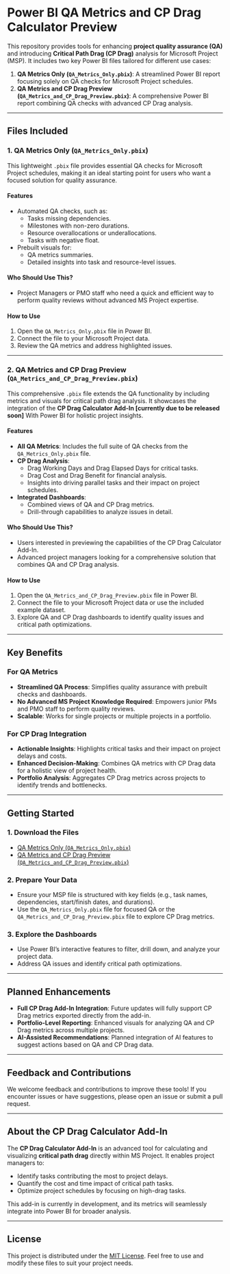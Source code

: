 # Power BI QA Metrics and CP Drag Calculator Preview

This repository provides tools for enhancing **project quality assurance (QA)** and introducing **Critical Path Drag (CP Drag)** analysis for Microsoft Project (MSP). It includes two key Power BI files tailored for different use cases:

1. **QA Metrics Only (`QA_Metrics_Only.pbix`)**: A streamlined Power BI report focusing solely on QA checks for Microsoft Project schedules.
2. **QA Metrics and CP Drag Preview (`QA_Metrics_and_CP_Drag_Preview.pbix`)**: A comprehensive Power BI report combining QA checks with advanced CP Drag analysis.

---

## **Files Included**

### **1. QA Metrics Only (`QA_Metrics_Only.pbix`)**

This lightweight `.pbix` file provides essential QA checks for Microsoft Project schedules, making it an ideal starting point for users who want a focused solution for quality assurance.

#### **Features**

- Automated QA checks, such as:
  - Tasks missing dependencies.
  - Milestones with non-zero durations.
  - Resource overallocations or underallocations.
  - Tasks with negative float.
- Prebuilt visuals for:
  - QA metrics summaries.
  - Detailed insights into task and resource-level issues.

#### **Who Should Use This?**

- Project Managers or PMO staff who need a quick and efficient way to perform quality reviews without advanced MS Project expertise.

#### **How to Use**

1. Open the `QA_Metrics_Only.pbix` file in Power BI.
2. Connect the file to your Microsoft Project data.
3. Review the QA metrics and address highlighted issues.

---

### **2. QA Metrics and CP Drag Preview (`QA_Metrics_and_CP_Drag_Preview.pbix`)**

This comprehensive `.pbix` file extends the QA functionality by including metrics and visuals for critical path drag analysis. It showcases the integration of the **CP Drag Calculator Add-In [currently due to be released soon]** With Power BI for holistic project insights.

#### **Features**

- **All QA Metrics**: Includes the full suite of QA checks from the `QA_Metrics_Only.pbix` file.
- **CP Drag Analysis**:
  - Drag Working Days and Drag Elapsed Days for critical tasks.
  - Drag Cost and Drag Benefit for financial analysis.
  - Insights into driving parallel tasks and their impact on project schedules.
- **Integrated Dashboards**:
  - Combined views of QA and CP Drag metrics.
  - Drill-through capabilities to analyze issues in detail.

#### **Who Should Use This?**

- Users interested in previewing the capabilities of the CP Drag Calculator Add-In.
- Advanced project managers looking for a comprehensive solution that combines QA and CP Drag analysis.

#### **How to Use**

1. Open the `QA_Metrics_and_CP_Drag_Preview.pbix` file in Power BI.
2. Connect the file to your Microsoft Project data or use the included example dataset.
3. Explore QA and CP Drag dashboards to identify quality issues and critical path optimizations.

---

## **Key Benefits**

### **For QA Metrics**

- **Streamlined QA Process**: Simplifies quality assurance with prebuilt checks and dashboards.
- **No Advanced MS Project Knowledge Required**: Empowers junior PMs and PMO staff to perform quality reviews.
- **Scalable**: Works for single projects or multiple projects in a portfolio.

### **For CP Drag Integration**

- **Actionable Insights**: Highlights critical tasks and their impact on project delays and costs.
- **Enhanced Decision-Making**: Combines QA metrics with CP Drag data for a holistic view of project health.
- **Portfolio Analysis**: Aggregates CP Drag metrics across projects to identify trends and bottlenecks.

---

## **Getting Started**

### **1. Download the Files**

- [QA Metrics Only (`QA_Metrics_Only.pbix`)](./QA_Metrics_Only.pbix)
- [QA Metrics and CP Drag Preview (`QA_Metrics_and_CP_Drag_Preview.pbix`)](./QA_Metrics_and_CP_Drag_Preview.pbix)

### **2. Prepare Your Data**

- Ensure your MSP file is structured with key fields (e.g., task names, dependencies, start/finish dates, and durations).
- Use the `QA_Metrics_Only.pbix` file for focused QA or the `QA_Metrics_and_CP_Drag_Preview.pbix` file to explore CP Drag metrics.

### **3. Explore the Dashboards**

- Use Power BI’s interactive features to filter, drill down, and analyze your project data.
- Address QA issues and identify critical path optimizations.

---

## **Planned Enhancements**

- **Full CP Drag Add-In Integration**: Future updates will fully support CP Drag metrics exported directly from the add-in.
- **Portfolio-Level Reporting**: Enhanced visuals for analyzing QA and CP Drag metrics across multiple projects.
- **AI-Assisted Recommendations**: Planned integration of AI features to suggest actions based on QA and CP Drag data.

---

## **Feedback and Contributions**

We welcome feedback and contributions to improve these tools! If you encounter issues or have suggestions, please open an issue or submit a pull request.

---

## **About the CP Drag Calculator Add-In**

The **CP Drag Calculator Add-In** is an advanced tool for calculating and visualizing **critical path drag** directly within MS Project. It enables project managers to:

- Identify tasks contributing the most to project delays.
- Quantify the cost and time impact of critical path tasks.
- Optimize project schedules by focusing on high-drag tasks.

This add-in is currently in development, and its metrics will seamlessly integrate into Power BI for broader analysis.

---

## **License**

This project is distributed under the [MIT License](./LICENSE). Feel free to use and modify these files to suit your project needs.
